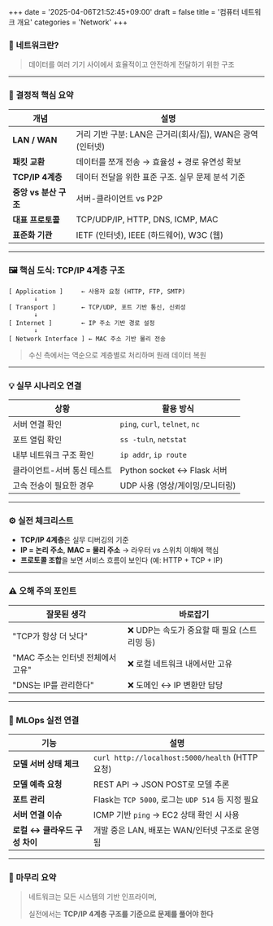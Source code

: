 +++
date = '2025-04-06T21:52:45+09:00'
draft = false
title = '컴퓨터 네트워크 개요'
categories = 'Network'
+++

### 📌 네트워크란?

> 데이터를 여러 기기 사이에서 효율적이고 안전하게 전달하기 위한 구조
> 

---

### 🧠 결정적 핵심 요약

| 개념 | 설명 |
| --- | --- |
| **LAN / WAN** | 거리 기반 구분: LAN은 근거리(회사/집), WAN은 광역(인터넷) |
| **패킷 교환** | 데이터를 쪼개 전송 → 효율성 + 경로 유연성 확보 |
| **TCP/IP 4계층** | 데이터 전달을 위한 표준 구조. 실무 문제 분석 기준 |
| **중앙 vs 분산 구조** | 서버-클라이언트 vs P2P |
| **대표 프로토콜** | TCP/UDP/IP, HTTP, DNS, ICMP, MAC |
| **표준화 기관** | IETF (인터넷), IEEE (하드웨어), W3C (웹) |

---

### 🖼️ 핵심 도식: TCP/IP 4계층 구조

```
[ Application ]     ← 사용자 요청 (HTTP, FTP, SMTP)
       ↓
[ Transport ]       ← TCP/UDP, 포트 기반 통신, 신뢰성
       ↓
[ Internet ]        ← IP 주소 기반 경로 설정
       ↓
[ Network Interface ] ← MAC 주소 기반 물리 전송

```

> 수신 측에서는 역순으로 계층별로 처리하며 원래 데이터 복원
> 

---

### 💡 실무 시나리오 연결

| 상황 | 활용 방식 |
| --- | --- |
| 서버 연결 확인 | `ping`, `curl`, `telnet`, `nc` |
| 포트 열림 확인 | `ss -tuln`, `netstat` |
| 내부 네트워크 구조 확인 | `ip addr`, `ip route` |
| 클라이언트-서버 통신 테스트 | Python socket ↔ Flask 서버 |
| 고속 전송이 필요한 경우 | UDP 사용 (영상/게이밍/모니터링) |

---

### ⚙️ 실전 체크리스트

- **TCP/IP 4계층**은 실무 디버깅의 기준
- **IP = 논리 주소**, **MAC = 물리 주소** → 라우터 vs 스위치 이해에 핵심
- **프로토콜 조합**을 보면 서비스 흐름이 보인다 (예: HTTP + TCP + IP)

---

### ⚠️ 오해 주의 포인트

| 잘못된 생각 | 바로잡기 |
| --- | --- |
| "TCP가 항상 더 낫다" | ❌ UDP는 속도가 중요할 때 필요 (스트리밍 등) |
| "MAC 주소는 인터넷 전체에서 고유" | ❌ 로컬 네트워크 내에서만 고유 |
| "DNS는 IP를 관리한다" | ❌ 도메인 ↔ IP 변환만 담당 |

---

### 🔧 MLOps 실전 연결

| 기능 | 설명 |
| --- | --- |
| **모델 서버 상태 체크** | `curl http://localhost:5000/health` (HTTP 요청) |
| **모델 예측 요청** | REST API → JSON POST로 모델 추론 |
| **포트 관리** | Flask는 `TCP 5000`, 로그는 `UDP 514` 등 지정 필요 |
| **서버 연결 이슈** | ICMP 기반 `ping` → EC2 상태 확인 시 사용 |
| **로컬 ↔ 클라우드 구성 차이** | 개발 중은 LAN, 배포는 WAN/인터넷 구조로 운영됨 |

---

### 🏁 마무리 요약

> 네트워크는 모든 시스템의 기반 인프라이며,
> 
> 실전에서는 **TCP/IP 4계층 구조를 기준으로 문제를 풀어야 한다** 
>
